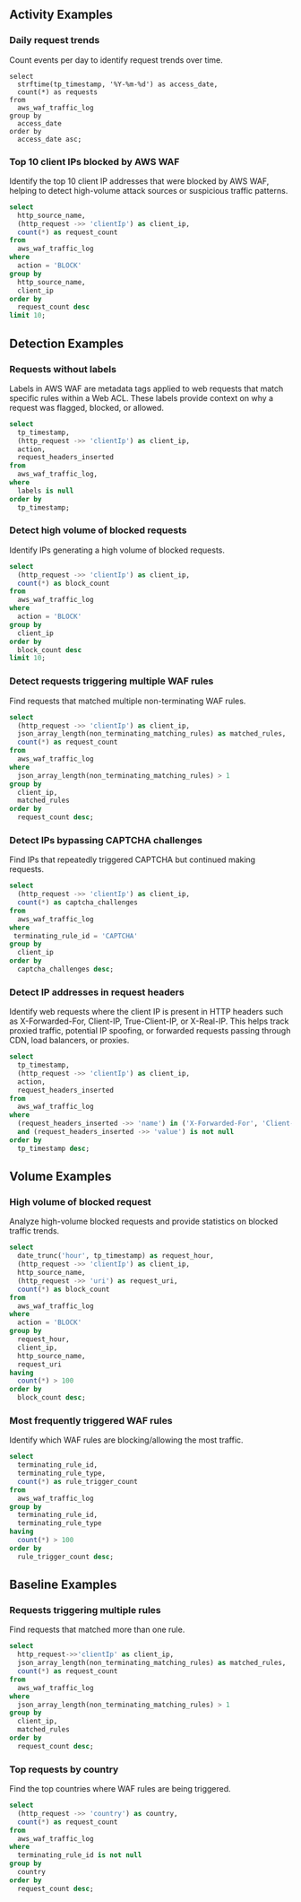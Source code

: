 ## Activity Examples

### Daily request trends

Count events per day to identify request trends over time.

```
select
  strftime(tp_timestamp, '%Y-%m-%d') as access_date,
  count(*) as requests
from
  aws_waf_traffic_log
group by
  access_date
order by
  access_date asc;
```

### Top 10 client IPs blocked by AWS WAF

Identify the top 10 client IP addresses that were blocked by AWS WAF, helping to detect high-volume attack sources or suspicious traffic patterns.

```sql
select
  http_source_name,
  (http_request ->> 'clientIp') as client_ip,
  count(*) as request_count
from
  aws_waf_traffic_log
where
  action = 'BLOCK'
group by
  http_source_name,
  client_ip
order by
  request_count desc
limit 10;
```

## Detection Examples

### Requests without labels

Labels in AWS WAF are metadata tags applied to web requests that match specific rules within a Web ACL. These labels provide context on why a request was flagged, blocked, or allowed.

```sql
select
  tp_timestamp,
  (http_request ->> 'clientIp') as client_ip,
  action,
  request_headers_inserted
from
  aws_waf_traffic_log,
where
  labels is null
order by
  tp_timestamp;
```

### Detect high volume of blocked requests

Identify IPs generating a high volume of blocked requests.

```sql
select
  (http_request ->> 'clientIp') as client_ip,
  count(*) as block_count
from
  aws_waf_traffic_log
where
  action = 'BLOCK'
group by
  client_ip
order by
  block_count desc
limit 10;
```

### Detect requests triggering multiple WAF rules

Find requests that matched multiple non-terminating WAF rules.

```sql
select
  (http_request ->> 'clientIp') as client_ip,
  json_array_length(non_terminating_matching_rules) as matched_rules,
  count(*) as request_count
from
  aws_waf_traffic_log
where
  json_array_length(non_terminating_matching_rules) > 1
group by
  client_ip,
  matched_rules
order by
  request_count desc;
```

### Detect IPs bypassing CAPTCHA challenges

Find IPs that repeatedly triggered CAPTCHA but continued making requests.

```sql
select
  (http_request ->> 'clientIp') as client_ip,
  count(*) as captcha_challenges
from
  aws_waf_traffic_log
where
 terminating_rule_id = 'CAPTCHA'
group by
  client_ip
order by
  captcha_challenges desc;
```

### Detect IP addresses in request headers

Identify web requests where the client IP is present in HTTP headers such as X-Forwarded-For, Client-IP, True-Client-IP, or X-Real-IP. This helps track proxied traffic, potential IP spoofing, or forwarded requests passing through CDN, load balancers, or proxies.

```sql
select
  tp_timestamp,
  (http_request ->> 'clientIp') as client_ip,
  action,
  request_headers_inserted
from 
  aws_waf_traffic_log
where 
  (request_headers_inserted ->> 'name') in ('X-Forwarded-For', 'Client-IP', 'True-Client-IP', 'X-Real-IP')
  and (request_headers_inserted ->> 'value') is not null
order by 
  tp_timestamp desc;
```

## Volume Examples

### High volume of blocked request

Analyze high-volume blocked requests and provide statistics on blocked traffic trends.

```sql
select 
  date_trunc('hour', tp_timestamp) as request_hour,
  (http_request ->> 'clientIp') as client_ip,
  http_source_name,
  (http_request ->> 'uri') as request_uri,
  count(*) as block_count
from 
  aws_waf_traffic_log
where 
  action = 'BLOCK'
group by 
  request_hour, 
  client_ip,
  http_source_name,
  request_uri
having 
  count(*) > 100
order by 
  block_count desc;
```

### Most frequently triggered WAF rules

Identify which WAF rules are blocking/allowing the most traffic.

```sql
select
  terminating_rule_id,
  terminating_rule_type,
  count(*) as rule_trigger_count
from
  aws_waf_traffic_log
group by 
  terminating_rule_id,
  terminating_rule_type
having 
  count(*) > 100
order by
  rule_trigger_count desc;
```

## Baseline Examples

### Requests triggering multiple rules

Find requests that matched more than one rule.

```sql
select 
  http_request->>'clientIp' as client_ip,
  json_array_length(non_terminating_matching_rules) as matched_rules,
  count(*) as request_count
from 
  aws_waf_traffic_log
where 
  json_array_length(non_terminating_matching_rules) > 1
group by 
  client_ip,
  matched_rules
order by 
  request_count desc;
```

### Top requests by country

Find the top countries where WAF rules are being triggered.

```sql
select 
  (http_request ->> 'country') as country,
  count(*) as request_count
from 
  aws_waf_traffic_log
where 
  terminating_rule_id is not null
group by 
  country
order by 
  request_count desc;
```
